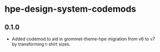 # hpe-design-system-codemods

## 0.1.0

- Added codemod to aid in grommet-theme-hpe migration from v6 to v7 by transforming t-shirt sizes.